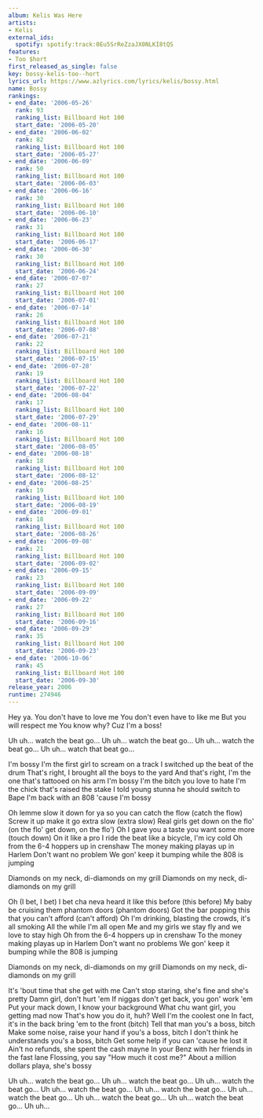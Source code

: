 ```yaml
---
album: Kelis Was Here
artists:
- Kelis
external_ids:
  spotify: spotify:track:0Eu5SrReZzaJX0NLKI8tQS
features:
- Too $hort
first_released_as_single: false
key: bossy-kelis-too--hort
lyrics_url: https://www.azlyrics.com/lyrics/kelis/bossy.html
name: Bossy
rankings:
- end_date: '2006-05-26'
  rank: 93
  ranking_list: Billboard Hot 100
  start_date: '2006-05-20'
- end_date: '2006-06-02'
  rank: 82
  ranking_list: Billboard Hot 100
  start_date: '2006-05-27'
- end_date: '2006-06-09'
  rank: 50
  ranking_list: Billboard Hot 100
  start_date: '2006-06-03'
- end_date: '2006-06-16'
  rank: 30
  ranking_list: Billboard Hot 100
  start_date: '2006-06-10'
- end_date: '2006-06-23'
  rank: 31
  ranking_list: Billboard Hot 100
  start_date: '2006-06-17'
- end_date: '2006-06-30'
  rank: 30
  ranking_list: Billboard Hot 100
  start_date: '2006-06-24'
- end_date: '2006-07-07'
  rank: 27
  ranking_list: Billboard Hot 100
  start_date: '2006-07-01'
- end_date: '2006-07-14'
  rank: 26
  ranking_list: Billboard Hot 100
  start_date: '2006-07-08'
- end_date: '2006-07-21'
  rank: 22
  ranking_list: Billboard Hot 100
  start_date: '2006-07-15'
- end_date: '2006-07-28'
  rank: 19
  ranking_list: Billboard Hot 100
  start_date: '2006-07-22'
- end_date: '2006-08-04'
  rank: 17
  ranking_list: Billboard Hot 100
  start_date: '2006-07-29'
- end_date: '2006-08-11'
  rank: 16
  ranking_list: Billboard Hot 100
  start_date: '2006-08-05'
- end_date: '2006-08-18'
  rank: 18
  ranking_list: Billboard Hot 100
  start_date: '2006-08-12'
- end_date: '2006-08-25'
  rank: 19
  ranking_list: Billboard Hot 100
  start_date: '2006-08-19'
- end_date: '2006-09-01'
  rank: 18
  ranking_list: Billboard Hot 100
  start_date: '2006-08-26'
- end_date: '2006-09-08'
  rank: 21
  ranking_list: Billboard Hot 100
  start_date: '2006-09-02'
- end_date: '2006-09-15'
  rank: 23
  ranking_list: Billboard Hot 100
  start_date: '2006-09-09'
- end_date: '2006-09-22'
  rank: 27
  ranking_list: Billboard Hot 100
  start_date: '2006-09-16'
- end_date: '2006-09-29'
  rank: 35
  ranking_list: Billboard Hot 100
  start_date: '2006-09-23'
- end_date: '2006-10-06'
  rank: 45
  ranking_list: Billboard Hot 100
  start_date: '2006-09-30'
release_year: 2006
runtime: 274946
---
```

Hey ya.
You don't have to love me
You don't even have to like me
But you will respect me
You know why?
Cuz I'm a boss!

Uh uh... watch the beat go...
Uh uh... watch the beat go...
Uh uh... watch the beat go...
Uh uh... watch that beat go...


I'm bossy
I'm the first girl to scream on a track
I switched up the beat of the drum
That's right, I brought all the boys to the yard
And that's right, I'm the one that's tattooed on his arm
I'm bossy
I'm the bitch you love to hate
I'm the chick that's raised the stake
I told young stunna he should switch to Bape
I'm back with an 808 'cause I'm bossy

Oh lemme slow it down for ya so you can catch the flow (catch the flow)
Screw it up make it go extra slow (extra slow)
Real girls get down on the flo' (on the flo' get down, on the flo')
Oh I gave you a taste you want some more (touch down)
On it like a pro
I ride the beat like a bicycle, I'm icy cold
Oh from the 6-4 hoppers up in crenshaw
The money making playas up in Harlem
Don't want no problem
We gon' keep it bumping while the 808 is jumping

Diamonds on my neck, di-diamonds on my grill
Diamonds on my neck, di-diamonds on my grill



Oh (I bet, I bet) I bet cha neva heard it like this before (this before)
My baby be cruising them phantom doors (phantom doors)
Got the bar popping this that you can't afford (can't afford)
Oh I'm drinking, blasting the crowds, it's all smoking
All the while I'm all open
Me and my girls we stay fly and we love to stay high
Oh from the 6-4 hoppers up in crenshaw
To the money making playas up in Harlem
Don't want no problems
We gon' keep it bumping while the 808 is jumping

Diamonds on my neck, di-diamonds on my grill
Diamonds on my neck, di-diamonds on my grill




It's 'bout time that she get with me
Can't stop staring, she's fine and she's pretty
Damn girl, don't hurt 'em
If niggas don't get back, you gon' work 'em
Put your mack down, I know your background
What chu want girl, you getting mad now
That's how you do it, huh?
Well I'm the coolest one
In fact, it's in the back bring 'em to the front (bitch)
Tell that man you's a boss, bitch
Make some noise, raise your hand if you's a boss, bitch
I don't think he understands you's a boss, bitch
Get some help if you can 'cause he lost it
Ain't no refunds, she spent the cash mayne
In your Benz with her friends in the fast lane
Flossing, you say "How much it cost me?"
About a million dollars playa, she's bossy



Uh uh... watch the beat go...
Uh uh... watch the beat go...
Uh uh... watch the beat go...
Uh uh... watch the beat go...
Uh uh... watch the beat go...
Uh uh... watch the beat go...
Uh uh... watch the beat go...
Uh uh... watch the beat go...
Uh uh...
